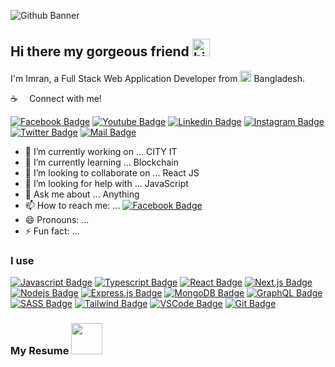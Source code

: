 ![Github Banner](https://media-exp1.licdn.com/dms/image/C5122AQG3H2D459gR7Q/feedshare-shrink_800/0/1575373782519?e=1644451200&v=beta&t=2gLCmM_gs0jxGXsERb_9wzio4ja4QCABn7rp9IAqj4g)

## Hi there my gorgeous friend <img src="https://github.com/learnwithsumit/learnwithsumit/blob/main/assets/hello.gif?raw=true" width="28px" alt="hi">

I'm Imran, a Full Stack Web Application Developer from <img src="https://github.com/learnwithsumit/learnwithsumit/raw/main/assets/bangladesh.png" width="18"/> Bangladesh.

:coffee: &emsp;Connect with me!

[![Facebook Badge](https://img.shields.io/badge/Facebook-1877F2?style=for-the-badge&logo=facebook&logoColor=white)](https://www.facebook.com/imranbappy.official) [![Youtube Badge](https://img.shields.io/badge/YouTube-FF0000?style=for-the-badge&logo=youtube&logoColor=white)](https://www.facebook.com/imranbappy.official) [![Linkedin Badge](https://img.shields.io/badge/LinkedIn-0077B5?style=for-the-badge&logo=linkedin&logoColor=white)](https://www.linkedin.com/in/imranbappy/) [![Instagram Badge](https://img.shields.io/badge/Instagram-E4405F?style=for-the-badge&logo=instagram&logoColor=white)](https://www.instagram.com/imranhossenbappy) [![Twitter Badge](https://img.shields.io/badge/Twitter-1DA1F2?style=for-the-badge&logo=twitter&logoColor=white)](https://twitter.com/imranbappy0) [![Mail Badge](https://img.shields.io/badge/Gmail-D14836?style=for-the-badge&logo=gmail&logoColor=white)](imranbappy.official@gmail.com)

- 🔭 I’m currently working on ... CITY IT
- 🌱 I’m currently learning ... Blockchain
- 👯 I’m looking to collaborate on ... React JS
- 🤔 I’m looking for help with ... JavaScript
- 💬 Ask me about ... Anything
- 📫 How to reach me: ... [![Facebook Badge](https://img.shields.io/badge/Facebook-1877F2?style=for-the-badge&logo=facebook&logoColor=white)](https://www.facebook.com/imranbappy.official)
- 😄 Pronouns: ...
- ⚡ Fun fact: ...

### I use

[![Javascript Badge](https://img.shields.io/badge/-Javascript-F0DB4F?style=for-the-badge&labelColor=black&logo=javascript&logoColor=F0DB4F)](#) [![Typescript Badge](https://img.shields.io/badge/-Typescript-007acc?style=for-the-badge&labelColor=black&logo=typescript&logoColor=007acc)](#) [![React Badge](https://img.shields.io/badge/-React-61DBFB?style=for-the-badge&labelColor=black&logo=react&logoColor=61DBFB)](#) [![Next.js Badge](https://img.shields.io/badge/next.js-000000?style=for-the-badge&logo=nextdotjs&logoColor=white)](#) [![Nodejs Badge](https://img.shields.io/badge/-Nodejs-3C873A?style=for-the-badge&labelColor=black&logo=node.js&logoColor=3C873A)](#) [![Express.js Badge](https://img.shields.io/badge/Express.js-000000?style=for-the-badge&logo=express&logoColor=white)](#) [![MongoDB Badge](https://img.shields.io/badge/MongoDB-4EA94B?style=for-the-badge&logo=mongodb&logoColor=white)](#) [![GraphQL Badge](https://img.shields.io/badge/-GraphQl-e535ab?style=for-the-badge&labelColor=black&logo=node.js&logoColor=e535ab)](#) [![SASS Badge](https://img.shields.io/badge/Sass-CC6699?style=for-the-badge&logo=sass&logoColor=white)](#) [![Tailwind Badge](https://img.shields.io/badge/Tailwind%20CSS-092749?style=for-the-badge&logo=tailwindcss&logoColor=06B6D4&labelColor=000000)](#) [![VSCode Badge](https://img.shields.io/badge/Visual_Studio-5C2D91?style=for-the-badge&logo=visual%20studio&logoColor=white)](#) [![Git Badge](https://img.shields.io/badge/Git-F05032?style=for-the-badge&logo=git&logoColor=white)](#)


### My Resume  <a style="color:#fff" href="https://icons8.com/icon/85835/link">  <img width="50" src="https://img.icons8.com/external-prettycons-flat-prettycons/47/000000/external-link-essentials-prettycons-flat-prettycons-1.png"/></a>

